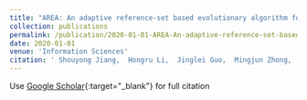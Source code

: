 ```yaml
---
title: "AREA: An adaptive reference-set based evolutionary algorithm for multiobjective optimisation"
collection: publications
permalink: /publication/2020-01-01-AREA-An-adaptive-reference-set-based-evolutionary-algorithm-for-multiobjective-optimisation
date: 2020-01-01
venue: 'Information Sciences'
citation: ' Shouyong Jiang,  Hongru Li,  Jinglei Guo,  Mingjun Zhong,  Shengxiang Yang,  Marcus Kaiser,  Natalio Krasnogor, &quot;AREA: An adaptive reference-set based evolutionary algorithm for multiobjective optimisation.&quot; Information Sciences, 2020.'
---
```

Use [Google Scholar](https://scholar.google.com/scholar?q=AREA:+An+adaptive+reference+set+based+evolutionary+algorithm+for+multiobjective+optimisation){:target="_blank"} for full citation